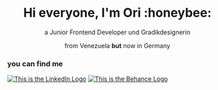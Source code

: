 

<h1 align="center">Hi everyone, I'm Ori :honeybee:</h1>
<p align="center">a Junior Frontend Developer und Gradikdesignerin</p>
<p align="center">from Venezuela <strong>but</strong> now in Germany</p>


<!-- Love**is**bold  (Bold)
A*cat*meow  (italic)
This is really***very***important text (Bold & Italic)-->

### you can find me
   [![This is the LinkedIn Logo](https://img.shields.io/badge/LinkedIn-0077B5?style=for-the-badge&logo=linkedin&logoColor=white)](https://www.linkedin.com/in/oriana-quintero/)
   [![This is the Behance Logo](https://img.shields.io/badge/Behance-0054F7?style=for-the-badge&logo=behance&logoColor=white)](https://www.behance.net/orianaqh)

